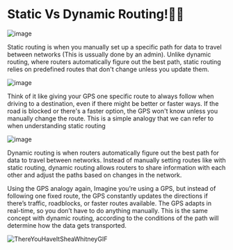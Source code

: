# Static Vs Dynamic Routing!🚀🚀
![image](https://github.com/user-attachments/assets/8504dbab-d579-41d4-813f-f8e321034883)

Static routing is when you manually set up a specific path for data to travel between networks (This is ussually done by an admin).
Unlike dynamic routing, where routers automatically 
figure out the best path, static routing relies
on predefined routes that don't change unless you update them.

![image](https://github.com/user-attachments/assets/925e6537-91c2-4d79-914e-ddff5191ceda)

Think of it like giving your GPS one specific route to always follow when driving to a destination,
even if there might be better or faster ways. If the road is blocked or there's a faster option,
the GPS won't know unless you manually change the route. This is a simple analogy that we can refer to when understanding static routing

![image](https://github.com/user-attachments/assets/11a2064d-4279-48c5-b367-4bbaa8d98dbc)

Dynamic routing is when routers automatically figure out the best path for data to travel between networks.
Instead of manually setting routes like with static routing, dynamic routing allows routers to share information with each other
and adjust the paths based on changes in the network.

Using the GPS analogy again, Imagine you’re using a GPS, but instead of following one fixed route,
the GPS constantly updates the directions if there’s traffic, roadblocks, or faster routes available. The GPS adapts in real-time,
so you don’t have to do anything manually. This is the same concept with dynamic routing, according to the conditions of the path will determine
how the data gets transported.

![ThereYouHaveItSheaWhitneyGIF](https://github.com/user-attachments/assets/618932c7-0c01-4b9a-add0-b3fd4f971602)


